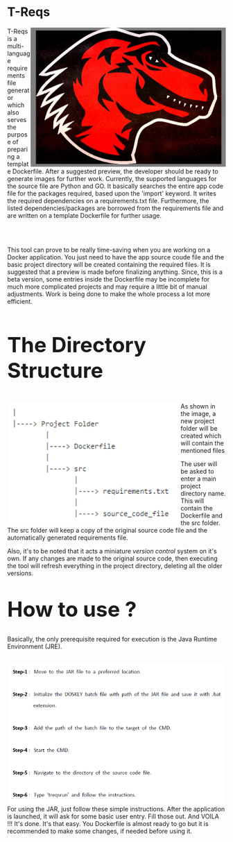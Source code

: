 # T-Reqs

<p><img src="images/treqsimg.jpg" width="450" align="right">T-Reqs is a multi-language requirements file generator which also serves the purpose of preparing a template Dockerfile.  After a suggested preview, the developer should be ready to generate images for further work. Currently, the supported languages for the source file are Python and GO. It basically searches the entire app code file for the packages required, based upon the 'import' keyword. It writes the required dependencies on a requirements.txt file. Furthermore, the listed dependencies/packages are borrowed from the requirements file and are written on a template Dockerfile for further usage.  </p>
<br>
<br>
<p>This tool can prove to be really time-saving when you are working on a Docker application. You just need to have the app source coude file and the basic project directory will be created containing the required files. It is suggested that a preview is made before finalizing anything. Since, this is a beta version, some entries inside the Dockerfile may be incomplete for much more complicated projects and may require a little bit of manual adjustments. Work is being done to make the whole process a lot more efficient. </p>
<br>
<br>
<p><b><font size="100px"> The Directory Structure </font> </b></p><br>

<p><img src="images/dirstructimg.PNG" width="400" align="left"> As shown in the image, a new project folder will be created which will contain the mentioned files<br>

The user will be asked to enter a main project directory name. This will contain the Dockerfile and the src folder. The src folder will keep a copy of the original source code file and the automatically generated requirements file.<br>

Also, it's to be noted that it acts a miniature <i> version control </i> system on it's own. If any changes are made to the original source code, then executing the tool will refresh everything in the project directory, deleting all the older versions.<br></p>
<br>

<p><b><font size="100px">How to use ?</font></b><br></p>
<br>
        Basically, the only prerequisite required for execution is the Java Runtime Environment (JRE). <br>
<br>
<p><img src="images/instructionsimg.PNG" width="750" align="left"><p> <br><br>
        <p>For using the JAR, just follow these simple instructions. After the application is launched, it will ask for some basic user entry. Fill those out. And VOILA !!! It's done. It's that easy. You Dockerfile is almost ready to go but it is recommended to make some changes, if needed before using it. <br> </p>
        <br>
        
        
        
               
          




          
         



